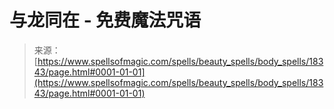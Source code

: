 <!--yml

category: 未分类

date: 2024-06-12 18:59:57

-->

# 与龙同在 - 免费魔法咒语

> 来源：[https://www.spellsofmagic.com/spells/beauty_spells/body_spells/18343/page.html#0001-01-01](https://www.spellsofmagic.com/spells/beauty_spells/body_spells/18343/page.html#0001-01-01)
